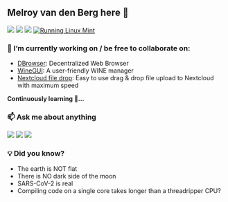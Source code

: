 ## Melroy van den Berg here 👋

[![](https://img.shields.io/badge/GitLab-330F63?style=for-the-badge&logo=gitlab&logoColor=white)](https://gitlab.melroy.org/melroy)
[![](https://img.shields.io/badge/LinkedIn-0077B5?style=for-the-badge&logo=linkedin&logoColor=white)](https://www.linkedin.com/in/melroyvandenberg/)
[![](https://img.shields.io/badge/Twitter-1DA1F2?style=for-the-badge&logo=twitter&logoColor=white)](https://twitter.com/melroysblog)
[![Running Linux Mint](https://img.shields.io/badge/Linux_Mint-87CF3E?style=for-the-badge&logo=linux-mint&logoColor=white)](https://gitlab.melroy.org/melroy/dotfiles)


### 🔭 I’m currently working on / be free to collaborate on:

* [DBrowser](https://gitlab.melroy.org/dwww/dbrowser): Decentralized Web Browser
* [WineGUI](https://gitlab.melroy.org/melroy/winegui): A user-friendly WINE manager
* [Nextcloud file drop](https://gitlab.melroy.org/melroy/nextcloud-file-drop): Easy to use drag & drop file upload to Nextcloud with maximum speed

**Continuously learning 📕...**

### 📫 Ask me about anything

[![](https://img.shields.io/badge/Telegram-2CA5E0?style=for-the-badge&logo=telegram&logoColor=white)](https://t.me/melroyvandenberg)
[![](https://img.shields.io/badge/Discord-7289DA?style=for-the-badge&logo=discord&logoColor=white)](https://discordapp.com/users/melroy89#3134)
[![](https://img.shields.io/badge/ProtonMail-8B89CC?style=for-the-badge&logo=protonmail&logoColor=white)](mailto:&#109;&#101;&#108;&#114;&#111;&#121;&#56;&#57;&#64;&#112;&#109;&#46;&#109;&#101;)

### 💡 Did you know?
 - The earth is NOT flat
 - There is NO dark side of the moon
 - SARS-CoV-2 is real
 - Compiling code on a single core takes longer than a threadripper CPU?

